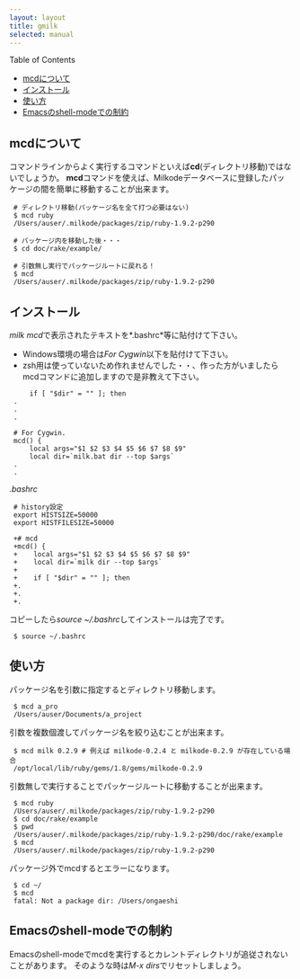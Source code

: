 ```yaml
---
layout: layout
title: gmilk
selected: manual
---
```

Table of Contents

-   [mcdについて](#mcd)
-   [インストール](#)
-   [使い方](#-2)
-   [Emacsのshell-modeでの制約](#Emacsshellmode)

mcdについて
---------------------------------------------------------------------------------

コマンドラインからよく実行するコマンドといえば**cd**(ディレクトリ移動)ではないでしょうか。
**mcd**コマンドを使えば、Milkodeデータベースに登録したパッケージの間を簡単に移動することが出来ます。

     # ディレクトリ移動(パッケージ名を全て打つ必要はない)
     $ mcd ruby
     /Users/auser/.milkode/packages/zip/ruby-1.9.2-p290
     
     # パッケージ内を移動した後・・・
     $ cd doc/rake/example/
     
     # 引数無し実行でパッケージルートに戻れる！
     $ mcd
     /Users/auser/.milkode/packages/zip/ruby-1.9.2-p290

インストール
-------------------------------------------------------------------------------

*milk mcd*で表示されたテキストを*.bashrc*等に貼付けて下さい。

-   Windows環境の場合は*For Cygwin*以下を貼付けて下さい。
-   zsh用は使っていないため作れませんでした・・、作った方がいましたらmcdコマンドに追加しますので是非教えて下さい。

<!-- -->

         if [ "$dir" = "" ]; then
     .
     .
     .
      
     # For Cygwin.
     mcd() {
         local args="$1 $2 $3 $4 $5 $6 $7 $8 $9"
         local dir=`milk.bat dir --top $args`
     .
     .

*.bashrc*

     # history設定
     export HISTSIZE=50000
     export HISTFILESIZE=50000
     
     +# mcd
     +mcd() {
     +    local args="$1 $2 $3 $4 $5 $6 $7 $8 $9"
     +    local dir=`milk dir --top $args`
     + 
     +    if [ "$dir" = "" ]; then
     +.
     +.
     +.

コピーしたら*source \~/.bashrc*してインストールは完了です。

     $ source ~/.bashrc 

使い方
---------------------------------------------------------------------------

パッケージ名を引数に指定するとディレクトリ移動します。

     $ mcd a_pro
     /Users/auser/Documents/a_project

引数を複数個渡してパッケージ名を絞り込むことが出来ます。

     $ mcd milk 0.2.9 # 例えば milkode-0.2.4 と milkode-0.2.9 が存在している場合
     /opt/local/lib/ruby/gems/1.8/gems/milkode-0.2.9

引数無しで実行することでパッケージルートに移動することが出来ます。

     $ mcd ruby
     /Users/auser/.milkode/packages/zip/ruby-1.9.2-p290
     $ cd doc/rake/example
     $ pwd
     /Users/auser/.milkode/packages/zip/ruby-1.9.2-p290/doc/rake/example
     $ mcd
     /Users/auser/.milkode/packages/zip/ruby-1.9.2-p290

パッケージ外でmcdするとエラーになります。

     $ cd ~/
     $ mcd 
     fatal: Not a package dir: /Users/ongaeshi

Emacsのshell-modeでの制約
----------------------------------------------------------------------------------------------------------

Emacsのshell-modeでmcdを実行するとカレントディレクトリが追従されないことがあります。
そのような時は*M-x dirs*でリセットしましょう。

